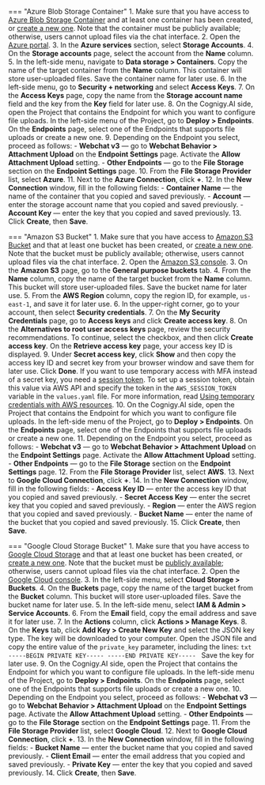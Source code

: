 
=== "Azure Blob Storage Container"
    1. Make sure that you have access to [Azure Blob Storage Container](https://learn.microsoft.com/en-us/azure/storage/blobs/storage-blobs-introduction) and at least one container has been created, or [create a new one](https://learn.microsoft.com/en-us/azure/storage/blobs/storage-quickstart-blobs-portal#create-a-container). Note that the container must be publicly available; otherwise, users cannot upload files via the chat interface.
    2. Open the [Azure portal](https://portal.azure.com/#home). 
    3. In the **Azure services** section, select **Storage Accounts**.
    4. On the **Storage accounts** page, select the account from the **Name** column.
    5. In the left-side menu, navigate to **Data storage > Containers**. Copy the name of the target container from the **Name** column. This container will store user-uploaded files. Save the container name for later use.
    6. In the left-side menu, go to **Security + networking** and select **Access Keys**. 
    7. On the **Access Keys** page, copy the name from the **Storage account name** field and the key from the **Key** field for later use. 
    8. On the Cognigy.AI side, open the Project that contains the Endpoint for which you want to configure file uploads. In the left-side menu of the Project, go to **Deploy > Endpoints**. On the **Endpoints** page, select one of the Endpoints that supports file uploads or create a new one.
    9. Depending on the Endpoint you select, proceed as follows:
        - **Webchat v3** — go to **Webchat Behavior > Attachment Upload** on the **Endpoint Settings** page. Activate the **Allow Attachment Upload** setting.
        - **Other Endpoints** — go to the **File Storage** section on the **Endpoint Settings** page.
    10. From the **File Storage Provider** list, select **Azure**. 
    11. Next to the **Azure Connection**, click **+**. 
    12. In the **New Connection** window, fill in the following fields:
        - **Container Name** — the name of the container that you copied and saved previously.
        - **Account** — enter the storage account name that you copied and saved previously.
        - **Account Key** — enter the key that you copied and saved previously.
    13. Click **Create**, then **Save**.

=== "Amazon S3 Bucket"
    1. Make sure that you have access to [Amazon S3 Bucket](https://docs.aws.amazon.com/AmazonS3/latest/userguide/Welcome.html) and that at least one bucket has been created, or [create a new one](https://docs.aws.amazon.com/AmazonS3/latest/userguide/create-bucket-overview.html). Note that the bucket must be publicly available; otherwise, users cannot upload files via the chat interface.
    2. Open the [Amazon S3 console](https://console.aws.amazon.com/s3/).
    3. On the **Amazon S3** page, go to the **General purpose buckets** tab.
    4. From the **Name** column, copy the name of the target bucket from the **Name** column. This bucket will store user-uploaded files. Save the bucket name for later use.
    5. From the **AWS Region** column, copy the region ID, for example, `us-east-1`, and save it for later use.
    6. In the upper-right corner, go to your account, then select **Security credentials**.
    7. On the **My Security Credentials** page, go to **Access keys** and click **Create access key**.
    8. On the **Alternatives to root user access keys** page, review the security recommendations. To continue, select the checkbox, and then click **Create access key**. On the **Retrieve access key** page, your access key ID is displayed.
    9. Under **Secret access key**, click **Show** and then copy the access key ID and secret key from your browser window and save them for later use. Click **Done**. If you want to use temporary access with MFA instead of a secret key, you need a [session token](https://docs.aws.amazon.com/STS/latest/APIReference/API_GetSessionToken.html#:~:text=Returns%20a%20set%20of%20temporary,key%2C%20and%20a%20security%20token). To set up a session token, obtain this value via AWS API and specify the token in the `AWS_SESSION_TOKEN` variable in the `values.yaml` file. For more information, read [Using temporary credentials with AWS resources](https://docs.aws.amazon.com/IAM/latest/UserGuide/id_credentials_temp_use-resources.html). 
    10. On the Cognigy.AI side, open the Project that contains the Endpoint for which you want to configure file uploads. In the left-side menu of the Project, go to **Deploy > Endpoints**. On the **Endpoints** page, select one of the Endpoints that supports file uploads or create a new one.
    11. Depending on the Endpoint you select, proceed as follows:
        - **Webchat v3** — go to **Webchat Behavior > Attachment Upload** on the **Endpoint Settings** page. Activate the **Allow Attachment Upload** setting.
        - **Other Endpoints** — go to the **File Storage** section on the **Endpoint Settings** page.
    12. From the **File Storage Provider** list, select **AWS**. 
    13. Next to **Google Cloud Connection**, click **+**.
    14. In the **New Connection** window, fill in the following fields:
        - **Access Key ID** — enter the access key ID that you copied and saved previously.
        - **Secret Access Key** — enter the secret key that you copied and saved previously.
        - **Region** — enter the AWS region that you copied and saved previously.
        - **Bucket Name** — enter the name of the bucket that you copied and saved previously.
    15. Click **Create**, then **Save**.

=== "Google Cloud Storage Bucket"
    1. Make sure that you have access to [Google Cloud Storage](https://cloud.google.com/storage/docs/) and that at least one bucket has been created, or [create a new one](https://cloud.google.com/storage/docs/creating-buckets). Note that the bucket must be [publicly available](https://cloud.google.com/storage/docs/access-control/making-data-public); otherwise, users cannot upload files via the chat interface.
    2. Open the [Google Cloud console](https://console.cloud.google.com/).
    3. In the left-side menu, select **Cloud Storage > Buckets**.
    4. On the **Buckets** page, copy the name of the target bucket from the **Bucket** column. This bucket will store user-uploaded files. Save the bucket name for later use.
    5. In the left-side menu, select **IAM & Admin > Service Accounts**.
    6. From the **Email** field, copy the email address and save it for later use.
    7. In the **Actions** column, click **Actions > Manage Keys**.
    8. On the **Keys** tab, click **Add Key > Create New Key** and select the JSON key type. The key will be downloaded to your computer. Open the JSON file and copy the entire value of the `private_key` parameter, including the lines:
       ```txt
       -----BEGIN PRIVATE KEY-----
       -----END PRIVATE KEY-----
       ```
       Save the key for later use.
    9. On the Cognigy.AI side, open the Project that contains the Endpoint for which you want to configure file uploads. In the left-side menu of the Project, go to **Deploy > Endpoints**. On the **Endpoints** page, select one of the Endpoints that supports file uploads or create a new one.
    10. Depending on the Endpoint you select, proceed as follows:
        - **Webchat v3** — go to **Webchat Behavior > Attachment Upload** on the **Endpoint Settings** page. Activate the **Allow Attachment Upload** setting.
        - **Other Endpoints** — go to the **File Storage** section on the **Endpoint Settings** page.
    11. From the **File Storage Provider** list, select **Google Cloud**.
    12. Next to **Google Cloud Connection**, click **+**.
    13. In the **New Connection** window, fill in the following fields:
        - **Bucket Name** — enter the bucket name that you copied and saved previously.
        - **Client Email** — enter the email address that you copied and saved previously.
        - **Private Key** — enter the key that you copied and saved previously.
    14. Click **Create**, then **Save**.
